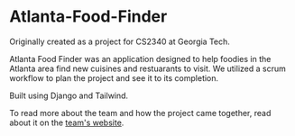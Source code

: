 ﻿# Atlanta-Food-Finder

Originally created as a project for CS2340 at Georgia Tech.

Atlanta Food Finder was an application designed to help foodies in the Atlanta area find new cuisines and restuarants to visit. We utilized a scrum workflow to plan the project and see it to its completion.

Built using Django and Tailwind.

To read more about the team and how the project came together, read about it on the [team's website](https://sites.google.com/view/group-13-team-website/home).

